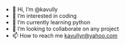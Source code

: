 - 👋 Hi, I’m @kavully
- 👀 I’m interested in coding
- 🌱 I’m currently learning python
- 💞️ I’m looking to collaborate on any project
- 📫 How to reach me kavullyr@yahoo.com

<!---
kavully/kavully is a ✨ special ✨ repository because its `README.md` (this file) appears on your GitHub profile.
You can click the Preview link to take a look at your changes.
--->
